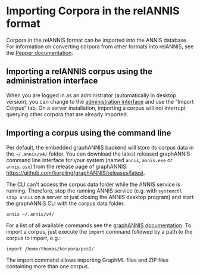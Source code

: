 # Importing Corpora in the relANNIS format

Corpora in the relANNIS format can be imported into the ANNIS database. For
information on converting corpora from other formats into relANNIS, see the
[Pepper documentation](http://corpus-tools.org/pepper/userGuide.html).

## Importing a relANNIS corpus using the administration interface

When you are logged in as an administrator (automatically in desktop version), you can change to the [administration interface](../interface/admin-web.md) and use the “Import Corpus“ tab.
On a server installation, importing a corpus will not interrupt querying other corpora that are already imported.

## Importing a corpus using the command line

Per default, the embedded graphANNIS backend will store its corpus data in the `~/.annis/v4/` folder.
You can download the latest released graphANNIS command line interface for your system (named `annis`, `annis.exe` or `annis.osx`) from the release page of graphANNIS:
<https://github.com/korpling/graphANNIS/releases/latest>.

The CLI can't access the corpus data folder while the ANNIS service is running.
Therefore, stop the running ANNIS service (e.g. with `systemctl stop annis` on a server or just closing the ANNIS desktop program) and start the graphANNIS CLI with the corpus data folder.
```bash
annis ~/.annis/v4/
```

For a list of all available commands see the [graphANNIS documentation](https://korpling.github.io/graphANNIS/docs/v0.30/cli.html).
To import a corpus, just execute the `import` command followed by a path to the corpus to import, e.g.:
```
import /home/thomas/korpora/pcc2/
``` 
The import command allows importing GraphML files and ZIP files containing more than one corpus.


